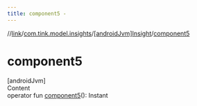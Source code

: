 ```yaml
---
title: component5 -
---
```

//[link](../../index.md)/[com.tink.model.insights](../index.md)/[[androidJvm]Insight](index.md)/[component5](component5.md)



# component5  
[androidJvm]  
Content  
operator fun [component5](component5.md)(): Instant  



